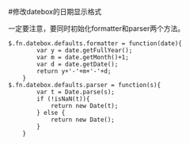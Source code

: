 #修改datebox的日期显示格式

一定要注意，要同时初始化formatter和parser两个方法。


    $.fn.datebox.defaults.formatter = function(date){
            var y = date.getFullYear();
            var m = date.getMonth()+1;
            var d = date.getDate();
            return y+'-'+m+'-'+d;
        }
    $.fn.datebox.defaults.parser = function(s){
            var t = Date.parse(s);
            if (!isNaN(t)){
                return new Date(t);
            } else {
                return new Date();
            }
        }
